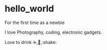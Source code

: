 # hello_world
For the first time as a newbie

I love Photography, coding, electronic gadgets.

Love to drink :coffee:,:tea:,:shake:
